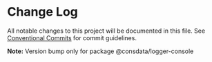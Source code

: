 # Change Log

All notable changes to this project will be documented in this file.
See [Conventional Commits](https://conventionalcommits.org) for commit guidelines.



**Note:** Version bump only for package @consdata/logger-console
